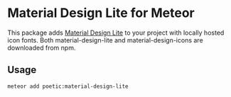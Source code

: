 # Material Design Lite for Meteor

This package adds [Material Design Lite](http://www.getmdl.io) to your project with locally hosted icon fonts.
Both material-design-lite and material-design-icons are downloaded from npm.

## Usage

`meteor add poetic:material-design-lite`
